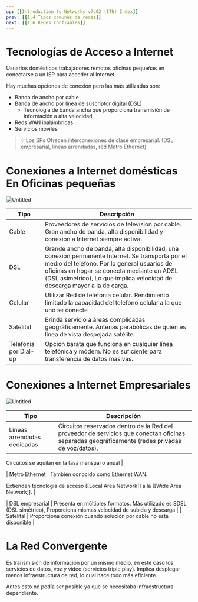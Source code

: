 ```yaml
---
up: [[Introduction to Networks v7.02 (ITN) Index]]
prev: [[1.4 Tipos comunes de redes]]
next: [[1.6 Redes confiables]]
---
```

# Tecnologías de Acceso a Internet

Usuarios domésticos trabajadores remotos oficinas pequeñas en conectarse a un ISP para acceder al Internet.

Hay muchas opciones de conexión pero las más utilizadas son:

- Banda de ancho por cable
- Banda de ancho por línea de suscriptor digital (DSL)
	- Tecnología de banda ancha que proporciona transmisión de información a alta velocidad
- Reds WAN inalámbricas
- Servicios móviles

>💡 Los SPs Ofrecen interconexiones de clase empresarial. (DSL empresarial, lineas arrendadas, red Metro Ethernet)

# Conexiones a Internet domésticas En Oficinas pequeñas

![Untitled](Untitled%207.png)

| Tipo | Descripción |
| --- | --- |
| Cable | Proveedores de servicios de televisión por cable. Gran ancho de banda, alta disponibilidad y conexión a Internet siempre activa. |
| DSL | Grande ancho de banda, alta disponibilidad, una conexión permanente Internet. Se transporta por el medio del teléfono. Por lo general usuarios de oficinas en hogar se conecta mediante un ADSL (DSL asimétrico), Lo que implica velocidad de descarga mayor a la de carga. |
| Celular | Utilizar Red de telefonía celular. Rendimiento limitado la capacidad del teléfono celular a la que uno se conecte |
| Satelital | Brinda servicio a áreas complicadas geográficamente. Antenas parabólicas de quién es línea de vista despejada satélite. |
| Telefonía por Dial-up | Opción barata que funciona en cualquier línea telefónica y módem. No es suficiente para transferencia de datos masivas. |

# Conexiones a Internet Empresariales

![Untitled](Untitled%208.png)

| Tipo | Descripción |
| --- | --- |
| Líneas arrendadas dedicadas | Circuitos reservados dentro de la Red del proveedor de servicios que conectan oficinas separadas geográficamente (redes privadas de voz/datos).

Circuitos se aquilan en la tasa mensual o anual |

| Metro Ethernet | También conocido como Ethernet WAN.

Extienden tecnología de acceso [[Local Area Network]] a la [[Wide Area Network]]. |

| DSL empresarial | Presenta en múltiples formatos. Más utilizado es SDSL (DSL simétrico), Proporciona mismas velocidad de subida y descarga |
| Satelital | Proporciona conexión cuando solución por cable no está disponible |

# La Red Convergente

Es transmisión de información por un mismo medio, en este caso los servicios de datos, voz y video (servicios triple play). Implica desplegar menos infraestructura de red, lo cual hace todo más eficiente.

Antes esto no podía ser posible ya que se necesitaba infraestructura dependiente.
